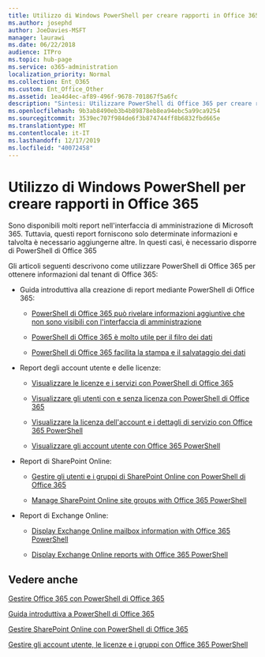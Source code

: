 ```yaml
---
title: Utilizzo di Windows PowerShell per creare rapporti in Office 365
ms.author: josephd
author: JoeDavies-MSFT
manager: laurawi
ms.date: 06/22/2018
audience: ITPro
ms.topic: hub-page
ms.service: o365-administration
localization_priority: Normal
ms.collection: Ent_O365
ms.custom: Ent_Office_Other
ms.assetid: 1ea4d4ec-af89-496f-9678-701867f5a6fc
description: "Sintesi: Utilizzare PowerShell di Office 365 per creare report che non è possibile produrre nell'interfaccia di amministrazione di Microsoft 365."
ms.openlocfilehash: 9b3ab8490eb3b4b89878eb8ea94ebc5a99ca9254
ms.sourcegitcommit: 3539ec707f984de6f3b874744ff8b6832fbd665e
ms.translationtype: MT
ms.contentlocale: it-IT
ms.lasthandoff: 12/17/2019
ms.locfileid: "40072458"
---
```

# <a name="use-windows-powershell-to-create-reports-in-office-365"></a>Utilizzo di Windows PowerShell per creare rapporti in Office 365

Sono disponibili molti report nell'interfaccia di amministrazione di Microsoft 365. Tuttavia, questi report forniscono solo determinate informazioni e talvolta è necessario aggiungerne altre. In questi casi, è necessario disporre di PowerShell di Office 365
  
Gli articoli seguenti descrivono come utilizzare PowerShell di Office 365 per ottenere informazioni dal tenant di Office 365:
  
- Guida introduttiva alla creazione di report mediante PowerShell di Office 365:
    
  - [PowerShell di Office 365 può rivelare informazioni aggiuntive che non sono visibili con l'interfaccia di amministrazione](https://technet.microsoft.com/library/dn568034.aspx#reveal)
    
  - [PowerShell di Office 365 è molto utile per il filro dei dati](https://technet.microsoft.com/library/dn568034.aspx#filter)
    
  - [PowerShell di Office 365 facilita la stampa e il salvataggio dei dati](https://technet.microsoft.com/library/dn568034.aspx#printsave)
    
- Report degli account utente e delle licenze:
    
  - [Visualizzare le licenze e i servizi con PowerShell di Office 365](view-licenses-and-services-with-office-365-powershell.md)
    
  - [Visualizzare gli utenti con e senza licenza con PowerShell di Office 365](view-licensed-and-unlicensed-users-with-office-365-powershell.md)
    
  - [Visualizzare la licenza dell'account e i dettagli di servizio con Office 365 PowerShell](view-account-license-and-service-details-with-office-365-powershell.md)
    
  - [Visualizzare gli account utente con Office 365 PowerShell](view-user-accounts-with-office-365-powershell.md)
    
- Report di SharePoint Online:
    
  - [Gestire gli utenti e i gruppi di SharePoint Online con PowerShell di Office 365](https://technet.microsoft.com/library/9680af2e-a965-4e62-92ee-da72105c7800.aspx)
    
  - [Manage SharePoint Online site groups with Office 365 PowerShell](https://technet.microsoft.com/library/122f4099-c78d-4cce-bab0-4343b04596ae.aspx)
    
- Report di Exchange Online:
    
  - [Display Exchange Online mailbox information with Office 365 PowerShell](https://technet.microsoft.com/library/13843002-56ca-4b75-81c5-84386522b01b.aspx)
    
  - [Display Exchange Online reports with Office 365 PowerShell](https://technet.microsoft.com/library/4873a063-9fc4-4ed9-826a-6e935fef61d4.aspx)
    
## <a name="see-also"></a>Vedere anche

[Gestire Office 365 con PowerShell di Office 365](manage-office-365-with-office-365-powershell.md)
  
[Guida introduttiva a PowerShell di Office 365](getting-started-with-office-365-powershell.md)
  
[Gestire SharePoint Online con PowerShell di Office 365](manage-sharepoint-online-with-office-365-powershell.md)
  
[Gestire gli account utente, le licenze e i gruppi con Office 365 PowerShell](manage-user-accounts-and-licenses-with-office-365-powershell.md)
  
